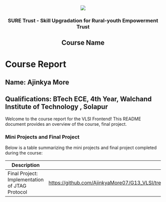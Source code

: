 <!-- PROJECT LOGO -->
<br />

<div align="center">
   <img src='https://user-images.githubusercontent.com/73131499/166115643-d3187f47-d38f-41b2-ae42-5ecbbc60de14.png' />


<h3 align="center">SURE Trust - Skill Upgradation for Rural-youth Empowerment Trust</h3>
  <h2> Course Name </h2>
</div>

# Course Report

## Name: Ajinkya More

## Qualifications: BTech ECE, 4th Year, Walchand Institute of Technology , Solapur

Welcome to the course report for the VLSI Frontend! This README document provides an overview of the course, final project.

### Mini Projects and Final Project

Below is a table summarizing the mini projects and final project completed during the course:

| Description                               | Link                                    |
|-------------------------------------------|-----------------------------------------|
| Final Project: Implementation of JTAG Protocol     | https://github.com/AjinkyaMore07/G13_VLSI/tree/main/Final%20Capstone%20Project/Ajinkya%20More |
